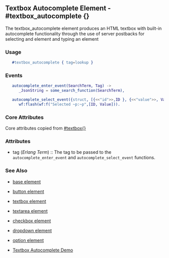 <!-- dash: #textbox_autocomplete | Event | ###:Section -->


## Textbox Autocomplete Element - #textbox_autocomplete {}

  The textbox_autocomplete element produces an HTML textbox with built-in
  autocomplete functionality through the use of server postbacks for selecting
  and element and typing an element

### Usage

```erlang
   #textbox_autocomplete { tag=lookup }

```

### Events

```erlang
   autocomplete_enter_event(SearchTerm, Tag) ->
	  _JsonString = some_search_function(SearchTerm),

   autocomplete_select_event({struct, [{<<"id">>,ID }, {<<"value">>, Value}]}, Tag) ->
	  wf:flash(wf:f("Selected ~p:~p",[ID, Value])).

```

### Core Attributes

   Core attributes copied from [#textbox{}](textbox.md)

### Attributes

 *  tag (*Erlang Term*)  :: The tag to be passed to the
	  `autocomplete_enter_event` and `autocomplete_select_event` functions.

### See Also

 *  [base element](./element_base.md)

 *  [button element](./button.md)

 *  [textbox element](./textbox.md)

 *  [textarea element](./textarea.md)

 *  [checkbox element](./checkbox.md)

 *  [dropdown element](./dropdown.md)

 *  [option element](./option.md)

 *  [Textbox Autocomplete Demo](http://nitrogenproject.com/demos/textbox_autocomplete)
